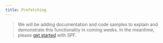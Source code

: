 ```yaml
---
title: Prefetching
---
```


> We will be adding documentation and code samples to explain and demonstrate
> this functionality in coming weeks.  In the meantime, please
> [get started][start] with SPF.


[start]: ../../start/
